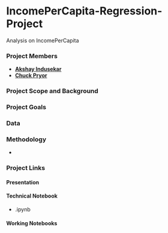 # IncomePerCapita-Regression-Project

Analysis on IncomePerCapita 

### Project Members
   - <b>[Akshay Indusekar](https://github.com/aindusekar)</b>
   - <b>[Chuck Pryor](https://github.com/chuckpry)</b>
   
### Project Scope and Background


### Project Goals


### Data




### Methodology
-

### Project Links

#### Presentation


#### Technical Notebook
- .ipynb

#### Working Notebooks
